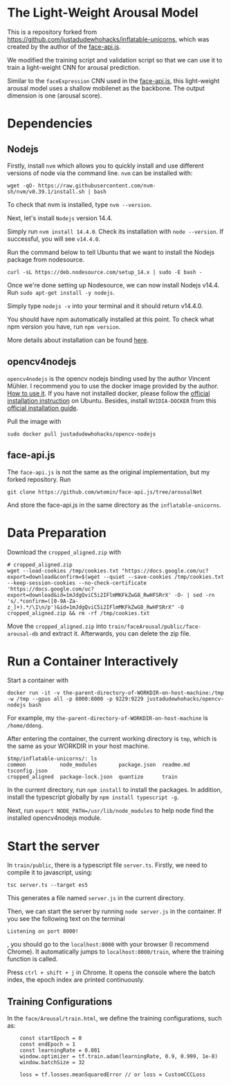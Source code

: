 # The Light-Weight Arousal Model

This is a repository forked from https://github.com/justadudewhohacks/inflatable-unicorns, which was created by the author of the [face-api.js](https://justadudewhohacks.github.io/face-api.js/docs/index.html).

We modified the training script and validation script so that we can use it to train a light-weight CNN for arousal prediction.

Similar to the `faceExpression` CNN used in the [face-api.js](https://justadudewhohacks.github.io/face-api.js/docs/index.html), this light-weight arousal model uses a shallow mobilenet as the backbone. The output dimension is one (arousal score).

# Dependencies

## Nodejs

Firstly, install `nvm` which allows you to quickly install and use different versions of node via the command line. `nvm` can be installed with:

```
wget -qO- https://raw.githubusercontent.com/nvm-sh/nvm/v0.39.1/install.sh | bash
```

To check that nvm is installed, type `nvm --version`.

Next, let's install `Nodejs` version 14.4.

Simply run `nvm install 14.4.0`. Check its installation with `node --version`. If successful, you will see `v14.4.0`.

Run the command below to tell Ubuntu that we want to install the Nodejs
package from nodesource.
```
curl -sL https://deb.nodesource.com/setup_14.x | sudo -E bash -
```

Once we're done setting up Nodesource, we can now install Nodejs v14.4.
Run `sudo apt-get install -y nodejs`.

Simply type `nodejs -v` into your terminal and it should return v14.4.0.

You should have npm automatically installed at this point. To check what npm version you have, run `npm version`.

More details about installation can be found [here](https://www.freecodecamp.org/news/how-to-install-node-js-on-ubuntu-and-update-npm-to-the-latest-version/).


## opencv4nodejs

`opencv4nodejs` is the opencv nodejs binding used by the author Vincent Mühler. I recommend you to use the docker image provided by the author. [How to use it](https://github.com/justadudewhohacks/opencv4nodejs#usage-with-docker). If you have not installed docker, please follow the [official installation instruction](https://docs.docker.com/engine/install/ubuntu/#install-using-the-repository) on Ubuntu. Besides, install `NVIDIA-DOCKER` from this [official installation guide](https://docs.nvidia.com/datacenter/cloud-native/container-toolkit/install-guide.html#docker).

Pull the image with
```
sudo docker pull justadudewhohacks/opencv-nodejs
```
## face-api.js

The `face-api.js` is not the same as the original implementation, but my forked repository. Run 

```
git clone https://github.com/wtomin/face-api.js/tree/arousalNet
```

And store the face-api.js in the same directory as the `inflatable-unicorns`.

# Data Preparation

Download the `cropped_aligned.zip` with
```
# cropped_aligned.zip
wget --load-cookies /tmp/cookies.txt "https://docs.google.com/uc?export=download&confirm=$(wget --quiet --save-cookies /tmp/cookies.txt --keep-session-cookies --no-check-certificate 'https://docs.google.com/uc?export=download&id=1mJdgQviC5i2IFlmMKFkZwG8_RwHFSRrX' -O- | sed -rn 's/.*confirm=([0-9A-Za-z_]+).*/\1\n/p')&id=1mJdgQviC5i2IFlmMKFkZwG8_RwHFSRrX" -O cropped_aligned.zip && rm -rf /tmp/cookies.txt
```

Move the `cropped_aligned.zip` into `train/faceArousal/public/face-arousal-db` and extract it. Afterwards, you can delete the zip file.

# Run a Container Interactively

Start a container with 
```
docker run -it -v the-parent-directory-of-WORKDIR-on-host-machine:/tmp -w /tmp --gpus all -p 8000:8000 -p 9229:9229 justadudewhohacks/opencv-nodejs bash
```
For example, my `the-parent-directory-of-WORKDIR-on-host-machine` is `/home/ddeng`.

After entering the container, the current working directory is `tmp`, which is the same as your WORKDIR in your host machine.

```
$tmp/inflatable-unicorns/: ls
common           node_modules       package.json  readme.md  tsconfig.json
cropped_aligned  package-lock.json  quantize      train
```

In the current directory, run `npm install` to install the packages. In addition, install the typescript globally by `npm install typescript -g`.

Next, run `export NODE_PATH=/usr/lib/node_modules` to help node find the installed opencv4nodejs module.

# Start the server

In `train/public`, there is a typescript file `server.ts`. Firstly, we need to compile it to javascript, using:

```
tsc server.ts --target es5
```

This generates a file named `server.js` in the current directory. 

Then, we can start the server by running `node server.js` in the container. If you see the following text on the terminal
```
Listening on port 8000!
```
, you should go to the `localhost:8000` with your browser (I recommend Chrome). It automatically jumps to `localhost:8000/train`, where the training function is called.

Press `ctrl + shift + j` in Chrome. It opens the console where the batch index, the epoch index are printed continuously. 

## Training Configurations

In the `face/Arousal/train.html`, we define the training configurations, such as:
```
    const startEpoch = 0 
    const endEpoch = 1 
    const learningRate = 0.001
    window.optimizer = tf.train.adam(learningRate, 0.9, 0.999, 1e-8)
    window.batchSize = 32

    loss = tf.losses.meanSquaredError // or loss = CustomCCCLoss

```








